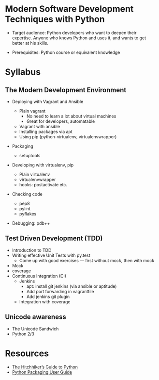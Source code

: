 Modern Software Development Techniques with Python
==================================================

* Target audience: Python developers who want to deepen their expertise. Anyone who knows Python and uses it, and wants to get better at his skills.

* Prerequisites: Python course or equivalent knowledge

Syllabus
========

The Modern Development Environment
----------------------------------

* Deploying with Vagrant and Ansible

  * Plain vagrant
     * No need to learn a lot about virtual machines
     * Great for developers, automatable
  * Vagrant with ansible
  * Installing packages via apt
  * Using pip (python-virtualenv, virtualenvwrapper)

* Packaging
  * setuptools

* Developing with virtualenv, pip
  * Plain virtualenv
  * virtualenvwrapper
  * hooks: postactivate etc.

* Checking code
  * pep8
  * pylint
  * pyflakes

* Debugging: pdb++


Test Driven Development (TDD)
-----------------------------

* Introduction to TDD
* Writing effective Unit Tests with py.test
  * Come up with good exercises — first without mock, then with mock
* Mock
* coverage
* Continuous Integration (CI)
  * Jenkins
     * apt: install git jenkins (via ansible or aptitude)
     * Add port forwarding in vagrantfile
     * Add jenkins git plugin
  * Integration with coverage

Unicode awareness
-----------------

* The Unicode Sandwich
* Python 2/3


Resources
=========

* [The Hitchhiker’s Guide to Python](http://docs.python-guide.org/en/latest/)
* [Python Packaging User Guide](https://python-packaging-user-guide.readthedocs.org/en/latest/)


<!--
vim:lbr:wrap:nolist
-->
